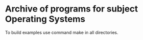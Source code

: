 # Archive of programs for subject Operating Systems

To build examples use command make in all directories. 

